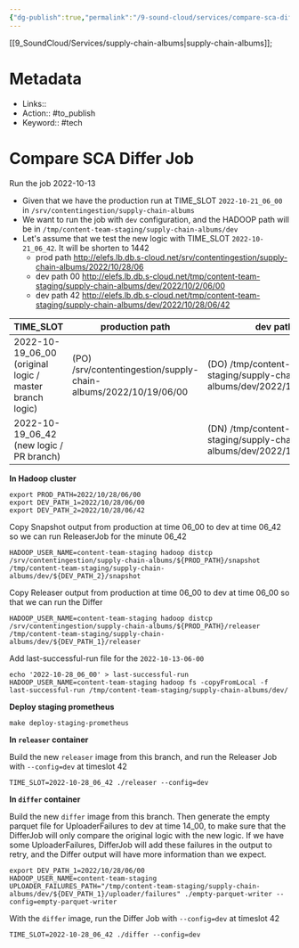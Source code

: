 ```yaml
---
{"dg-publish":true,"permalink":"/9-sound-cloud/services/compare-sca-differ-job/"}
---
```


[[9_SoundCloud/Services/supply-chain-albums\|supply-chain-albums]]; 

# Metadata
- Links:: 
- Action:: #to_publish
- Keyword:: #tech

# Compare SCA Differ Job

Run the job 2022-10-13
- Given that we have the production run at TIME_SLOT `2022-10-21_06_00` in `/srv/contentingestion/supply-chain-albums`
- We want to run the job with `dev` configuration, and the HADOOP path will be in `/tmp/content-team-staging/supply-chain-albums/dev`
- Let's assume that we test the new logic with  TIME_SLOT `2022-10-21_06_42`. It will be shorten to 1442
    - prod path http://elefs.lb.db.s-cloud.net/srv/contentingestion/supply-chain-albums/2022/10/28/06
    - dev path 00 http://elefs.lb.db.s-cloud.net/tmp/content-team-staging/supply-chain-albums/dev/2022/10/2/06/00
    - dev path 42 http://elefs.lb.db.s-cloud.net/tmp/content-team-staging/supply-chain-albums/dev/2022/10/28/06/42

| TIME_SLOT                                               | production path                                                 | dev path                                                                |
| ------------------------------------------------------- | --------------------------------------------------------------- | ----------------------------------------------------------------------- |
| 2022-10-19_06_00 (original logic / master branch logic) | (PO) /srv/contentingestion/supply-chain-albums/2022/10/19/06/00 | (DO) /tmp/content-team-staging/supply-chain-albums/dev/2022/10/19/06/00 |
| 2022-10-19_06_42 (new logic / PR branch)                |                                                                 | (DN) /tmp/content-team-staging/supply-chain-albums/dev/2022/10/19/06/42 |

**In Hadoop cluster**

```
export PROD_PATH=2022/10/28/06/00
export DEV_PATH_1=2022/10/28/06/00
export DEV_PATH_2=2022/10/28/06/42
```

Copy Snapshot output from production at time 06_00 to dev at time 06_42 so we can run ReleaserJob for the minute 06_42
```
HADOOP_USER_NAME=content-team-staging hadoop distcp /srv/contentingestion/supply-chain-albums/${PROD_PATH}/snapshot /tmp/content-team-staging/supply-chain-albums/dev/${DEV_PATH_2}/snapshot
```

Copy Releaser output from production at time 06_00 to dev at time 06_00 so that we can run the Differ
```
HADOOP_USER_NAME=content-team-staging hadoop distcp /srv/contentingestion/supply-chain-albums/${PROD_PATH}/releaser /tmp/content-team-staging/supply-chain-albums/dev/${DEV_PATH_1}/releaser
```

Add last-successful-run file for the `2022-10-13-06-00`
```
echo '2022-10-28_06_00' > last-successful-run
HADOOP_USER_NAME=content-team-staging hadoop fs -copyFromLocal -f last-successful-run /tmp/content-team-staging/supply-chain-albums/dev/
```

**Deploy staging prometheus**
```
make deploy-staging-prometheus
```

**In `releaser` container**

Build the new `releaser` image from this branch, and run the Releaser Job with `--config=dev` at timeslot 42
```
TIME_SLOT=2022-10-28_06_42 ./releaser --config=dev
```

**In `differ` container**

Build the new `differ` image from this branch. Then generate the empty parquet file for UploaderFailures to dev at time 14_00, to make sure that the DifferJob will only compare the original logic with the new logic. If we have some UploaderFailures, DifferJob will add these failures in the output to retry, and the Differ output will have more information than we expect.
```
export DEV_PATH_1=2022/10/28/06/00
HADOOP_USER_NAME=content-team-staging UPLOADER_FAILURES_PATH="/tmp/content-team-staging/supply-chain-albums/dev/${DEV_PATH_1}/uploader/failures" ./empty-parquet-writer --config=empty-parquet-writer
```

With the `differ` image, run the Differ Job with `--config=dev` at timeslot 42
```
TIME_SLOT=2022-10-28_06_42 ./differ --config=dev
```